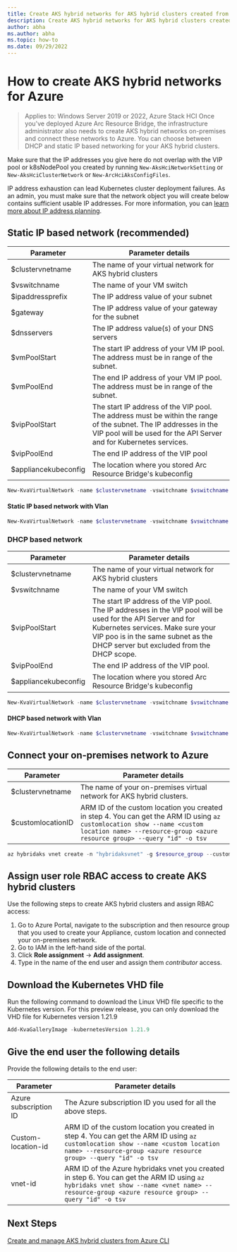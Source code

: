 ```yaml
---
title: Create AKS hybrid networks for AKS hybrid clusters created from Azure
description: Create AKS hybrid networks for AKS hybrid clusters created from Azure
author: abha
ms.author: abha
ms.topic: how-to
ms.date: 09/29/2022
---
```



# How to create AKS hybrid networks for Azure
> Applies to: Windows Server 2019 or 2022, Azure Stack HCI
Once you've deployed Azure Arc Resource Bridge, the infrastructure administrator also needs to create AKS hybrid networks on-premises and connect these networks to Azure. You can choose between DHCP and static IP based networking for your AKS hybrid clusters. 

Make sure that the IP addresses you give here do not overlap with the VIP pool or k8sNodePool you created by running `New-AksHciNetworkSetting` or `New-AksHciClusterNetwork` or `New-ArcHciAksConfigFiles`.

IP address exhaustion can lead Kubernetes cluster deployment failures. As an admin, you must make sure that the network object you will create below contains sufficient usable IP addresses. For more information, you can [learn more about IP address planning](/concepts-node-networking#minimum-ip-address-reservations-for-an-aks-on-azure-stack-hci-deployment).


## Static IP based network (recommended)

| Parameter  |  Parameter details |
| -----------| ------------ |
| $clustervnetname | The name of your virtual network for AKS hybrid clusters |
| $vswitchname | The name of your VM switch |
| $ipaddressprefix | The IP address value of your subnet |
| $gateway | The IP address value of your gateway for the subnet |
| $dnsservers | The IP address value(s) of your DNS servers |
| $vmPoolStart | The start IP address of your VM IP pool. The address must be in range of the subnet. |
| $vmPoolEnd | The end IP address of your VM IP pool. The address must be in range of the subnet. |
| $vipPoolStart | The start IP address of the VIP pool. The address must be within the range of the subnet. The IP addresses in the VIP pool will be used for the API Server and for Kubernetes services. |
| $vipPoolEnd | The end IP address of the VIP pool |
| $appliancekubeconfig | The location where you stored Arc Resource Bridge's kubeconfig |

```powershell
New-KvaVirtualNetwork -name $clustervnetname -vswitchname $vswitchname -ipaddressprefix $ipaddressprefix -gateway $gateway -dnsservers $dnsServers -vippoolstart $vipPoolStart -vippoolend $vipPoolEnd -k8snodeippoolstart $vmPoolStart -k8snodeippoolend $vmPoolEnd -kubeconfig $appliancekubeconfig
```

#### Static IP based network with Vlan
```powershell
New-KvaVirtualNetwork -name $clustervnetname -vswitchname $vswitchname -ipaddressprefix $ipaddressprefix -gateway $gateway -dnsservers $dnsServers -vippoolstart $vipPoolStart -vippoolend $vipPoolEnd -k8snodeippoolstart $vmPoolStart -k8snodeippoolend $vmPoolEnd -kubeconfig $appliancekubeconfig -vlanID $vlanid
```

### DHCP based network

| Parameter  |  Parameter details |
| -----------| ------------ |
| $clustervnetname | The name of your virtual network for AKS hybrid clusters |
| $vswitchname | The name of your VM switch |
| $vipPoolStart | The start IP address of the VIP pool. The IP addresses in the VIP pool will be used for the API Server and for Kubernetes services. Make sure your VIP poo is in the same subnet as the DHCP server but excluded from the DHCP scope. |
| $vipPoolEnd | The end IP address of the VIP pool. |
| $appliancekubeconfig | The location where you stored Arc Resource Bridge's kubeconfig |

```powershell
New-KvaVirtualNetwork -name $clustervnetname -vswitchname $vswitchname -vippoolstart $vipPoolStart -vippoolend $vipPoolEnd -kubeconfig $appliancekubeconfig
```

#### DHCP based network with Vlan
```powershell
New-KvaVirtualNetwork -name $clustervnetname -vswitchname $vswitchname -vippoolstart $vipPoolStart -vippoolend $vipPoolEnd -kubeconfig $appliancekubeconfig -vlanid $vlanid
```

## Connect your on-premises network to Azure 

| Parameter  |  Parameter details |
| -----------| ------------ |
| $clustervnetname | The name of your on-premises virtual network for AKS hybrid clusters. |
| $customlocationID  | ARM ID of the custom location you created in step 4. You can get the ARM ID using `az customlocation show --name <custom location name> --resource-group <azure resource group> --query "id" -o tsv`

```powershell
az hybridaks vnet create -n "hybridaksvnet" -g $resource_group --custom-location $customlocationID --moc-vnet-name $clustervnetname
```

## Assign user role RBAC access to create AKS hybrid clusters

Use the following steps to create AKS hybrid clusters and assign RBAC access:

1. Go to Azure Portal, navigate to the subscription and then resource group that you used to create your Appliance, custom location and connected your on-premises network.
2. Go to IAM in the left-hand side of the portal.
3. Click **Role assignment** -> **Add assignment**.
4. Type in the name of the end user and assign them *contributor* access.


## Download the Kubernetes VHD file 
Run the following command to download the Linux VHD file specific to the Kubernetes version. For this preview release, you can only download the VHD file for Kubernetes version 1.21.9

```powershell
Add-KvaGalleryImage -kubernetesVersion 1.21.9
```

## Give the end user the following details 
Provide the following details to the end user:

| Parameter |  Parameter details |
| --------- | ------------------|
| Azure subscription ID | The Azure subscription ID you used for all the above steps.
| Custom-location-id  | ARM ID of the custom location you created in step 4. You can get the ARM ID using `az customlocation show --name <custom location name> --resource-group <azure resource group> --query "id" -o tsv`
| vnet-id | ARM ID of the Azure hybridaks vnet you created in step 6. You can get the ARM ID using `az hybridaks vnet show --name <vnet name> --resource-group <azure resource group> --query "id" -o tsv` |

## Next Steps
[Create and manage AKS hybrid clusters from Azure CLI](create-aks-hybrid-preview-cli.md)
